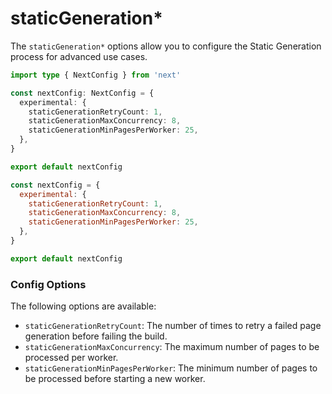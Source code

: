 # staticGeneration\*

The `staticGeneration*` options allow you to configure the Static Generation process for advanced use cases.

```ts
import type { NextConfig } from 'next'

const nextConfig: NextConfig = {
  experimental: {
    staticGenerationRetryCount: 1,
    staticGenerationMaxConcurrency: 8,
    staticGenerationMinPagesPerWorker: 25,
  },
}

export default nextConfig
```

```js
const nextConfig = {
  experimental: {
    staticGenerationRetryCount: 1,
    staticGenerationMaxConcurrency: 8,
    staticGenerationMinPagesPerWorker: 25,
  },
}

export default nextConfig
```

### Config Options

The following options are available:

* `staticGenerationRetryCount`: The number of times to retry a failed page generation before failing the build.
* `staticGenerationMaxConcurrency`: The maximum number of pages to be processed per worker.
* `staticGenerationMinPagesPerWorker`: The minimum number of pages to be processed before starting a new worker.
